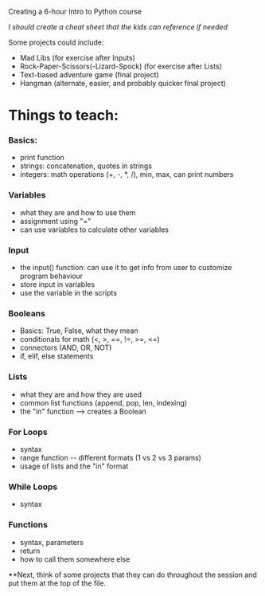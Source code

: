 Creating a 6-hour Intro to Python course

*I should create a cheat sheet that the kids can reference if needed*

Some projects could include:
- Mad Libs (for exercise after Inputs)
- Rock-Paper-Scissors(-Lizard-Spock) (for exercise after Lists)
- Text-based adventure game (final project)
- Hangman (alternate, easier, and probably quicker final project)

# Things to teach:

### Basics:
- print function
- strings: concatenation, quotes in strings
- integers: math operations (+, -, *, /), min, max, can print numbers

### Variables
- what they are and how to use them
- assignment using "="
- can use variables to calculate other variables

### Input
- the input() function: can use it to get info from user to customize program behaviour
- store input in variables
- use the variable in the scripts

### Booleans
- Basics: True, False, what they mean
- conditionals for math (<, >, ==, !=, >=, <=)
- connectors (AND, OR, NOT)
- if, elif, else statements

### Lists
- what they are and how they are used
- common list functions (append, pop, len, indexing)
- the "in" function --> creates a Boolean

### For Loops
- syntax
- range function -- different formats (1 vs 2 vs 3 params)
- usage of lists and the "in" format

### While Loops
- syntax

### Functions
- syntax, parameters
- return
- how to call them somewhere else

**Next, think of some projects that they can do throughout the session and put them at the top of the file.